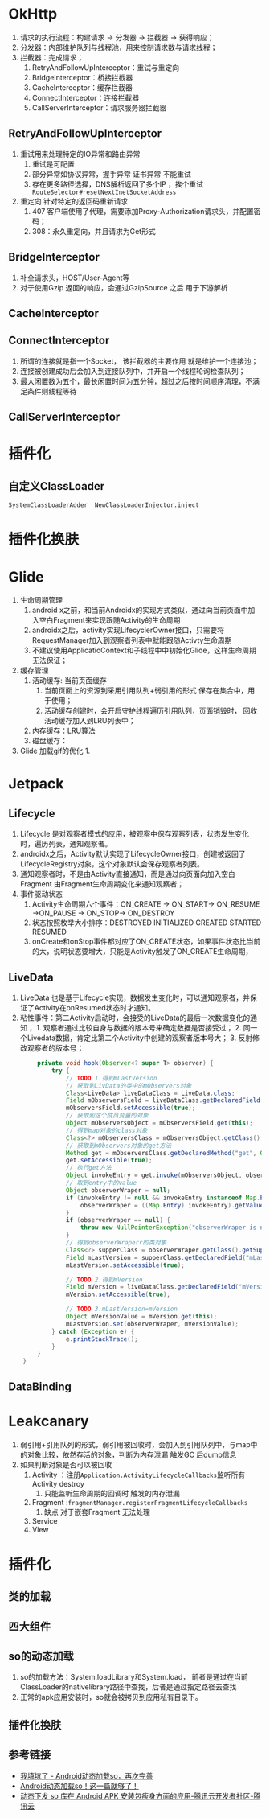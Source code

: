 # OkHttp
1. 请求的执行流程：构建请求 -> 分发器 -> 拦截器 -> 获得响应；
2. 分发器：内部维护队列与线程池，用来控制请求数与请求线程；
3. 拦截器：完成请求；
	1. RetryAndFollowUpInterceptor：重试与重定向
	2. BridgeInterceptor：桥接拦截器
	3. CacheInterceptor：缓存拦截器
	4. ConnectInterceptor：连接拦截器
	5. CallServerInterceptor：请求服务器拦截器
## RetryAndFollowUpInterceptor
1. 重试用来处理特定的IO异常和路由异常
	1. 重试是可配置
	2. 部分异常如协议异常，握手异常 证书异常 不能重试
	3. 存在更多路径选择，DNS解析返回了多个IP ，挨个重试` RouteSelector#resetNextInetSocketAddress`
2. 重定向 针对特定的返回码重新请求
	1. 407 客户端使用了代理，需要添加Proxy-Authorization请求头，并配置密码；
	2. 308：永久重定向，并且请求为Get形式
## BridgeInterceptor
1. 补全请求头，HOST/User-Agent等
2.  对于使用Gzip 返回的响应，会通过GzipSource 之后 用于下游解析
## CacheInterceptor
## ConnectInterceptor
1. 所谓的连接就是指一个Socket， 该拦截器的主要作用 就是维护一个连接池；
2. 连接被创建成功后会加入到连接队列中，并开启一个线程轮询检查队列；
3. 最大闲置数为五个，最长闲置时间为五分钟，超过之后按时间顺序清理，不满足条件则线程等待
## CallServerInterceptor

# 插件化
## 自定义ClassLoader
`SystemClassLoaderAdder  NewClassLoaderInjector.inject`
# 插件化换肤
# Glide
1. 生命周期管理
	1.  android x之前，和当前Androidx的实现方式类似，通过向当前页面中加入空白Fragment来实现跟随Activity的生命周期
	2. androidx之后，activity实现LifecyclerOwner接口，只需要将RequestManager加入到观察者列表中就能跟随Activty生命周期
	3.  不建议使用ApplicatioContext和子线程中中初始化Glide，这样生命周期无法保证；
2. 缓存管理
	1. 活动缓存: 当前页面缓存
		1. 当前页面上的资源到采用引用队列+弱引用的形式 保存在集合中，用于使用；
		2. 活动缓存创建时，会开启守护线程遍历引用队列，页面销毁时， 回收活动缓存加入到LRU列表中；
	3. 内存缓存：LRU算法
	4. 磁盘缓存：
3. Glide 加载gif的优化
	1. 
# Jetpack
## Lifecycle

1. Lifecycle 是对观察者模式的应用，被观察中保存观察列表，状态发生变化时，遍历列表，通知观察者。
2. androidx之后，Activity默认实现了LifecycleOwner接口，创建被返回了LifecycleRegistry对象，这个对象默认会保存观察者列表。
3. 通知观察者时，不是由Activity直接通知，而是通过向页面向加入空白Fragment  由Fragment生命周期变化来通知观察者；
4. 事件驱动状态
	1. Activity生命周期六个事件：ON_CREATE -> ON_START-> ON_RESUME ->ON_PAUSE -> ON_STOP-> ON_DESTROY
	2. 状态按照枚举大小排序：DESTROYED  INITIALIZED CREATED STARTED RESUMED
	3. onCreate和onStop事件都对应了ON_CREATE状态，如果事件状态比当前的大，说明状态要增大，只能是Activity触发了ON_CREATE生命周期，
## LiveData
1. LiveData 也是基于Lifecycle实现，数据发生变化时，可以通知观察者，并保证了Activity在onResumed状态时才通知。
2. 粘性事件：第二Activity启动时，会接受的LiveData的最后一次数据变化的通知；
		1. 观察者通过比较自身与数据的版本号来确定数据是否接受过；
		2. 同一个Livedata数据，肯定比第二个Activity中创建的观察者版本号大；
		3. 反射修改观察者的版本号；
``` java
        private void hook(Observer<? super T> observer) {
            try {
                // TODO 1.得到mLastVersion
                // 获取到LivData的类中的mObservers对象
                Class<LiveData> liveDataClass = LiveData.class;
                Field mObserversField = liveDataClass.getDeclaredField("mObservers");
                mObserversField.setAccessible(true);
                // 获取到这个成员变量的对象
                Object mObserversObject = mObserversField.get(this);
                // 得到map对象的class对象
                Class<?> mObserversClass = mObserversObject.getClass();
                // 获取到mObservers对象的get方法
                Method get = mObserversClass.getDeclaredMethod("get", Object.class);
                get.setAccessible(true);
                // 执行get方法
                Object invokeEntry = get.invoke(mObserversObject, observer);
                // 取到entry中的value
                Object observerWraper = null;
                if (invokeEntry != null && invokeEntry instanceof Map.Entry) {
                    observerWraper = ((Map.Entry) invokeEntry).getValue();
                }
                if (observerWraper == null) {
                    throw new NullPointerException("observerWraper is null");
                }
                // 得到observerWraperr的类对象
                Class<?> supperClass = observerWraper.getClass().getSuperclass();
                Field mLastVersion = supperClass.getDeclaredField("mLastVersion");
                mLastVersion.setAccessible(true);

                // TODO 2.得到mVersion
                Field mVersion = liveDataClass.getDeclaredField("mVersion");
                mVersion.setAccessible(true);

                // TODO 3.mLastVersion=mVersion
                Object mVersionValue = mVersion.get(this);
                mLastVersion.set(observerWraper, mVersionValue);
            } catch (Exception e) {
                e.printStackTrace();
            }
        }
    }
```
## DataBinding

# Leakcanary
1. 弱引用+引用队列的形式，弱引用被回收时，会加入到引用队列中，与map中的对象比较，依然存活的对象，判断为内存泄漏 触发GC 后dump信息
2. 如果判断对象是否可以被回收
	1. Activity ：注册`Application.ActivityLifecycleCallbacks`监听所有Activity destroy
		1. 只能监听生命周期的回调时 触发的内存泄漏
	2. Fragment :`fragmentManager.registerFragmentLifecycleCallbacks`
		1. 缺点 对于嵌套Fragment 无法处理
	3. Service
	4. View
# 插件化
## 类的加载
## 四大组件
## so的动态加载
1. so的加载方法：System.loadLibrary和System.load， 前者是通过在当前ClassLoader的nativelibrary路径中查找，后者是通过指定路径去查找
2. 正常的apk应用安装时，so就会被拷贝到应用私有目录下。
## 插件化换肤
## 参考链接
- [我填坑了 - ​Android动态加载so，再次完善](https://mp.weixin.qq.com/s/TgPr2tKP61rUNDAx3kzOmg)
- [​Android动态加载so！这一篇就够了！](https://mp.weixin.qq.com/s?__biz=MzAxMTI4MTkwNQ==&mid=2650844746&idx=1&sn=2de540ae86befbba436355278c14d04c&chksm=80b77ad4b7c0f3c272dae9b9904e995679d8118ea87a22ec86d4c991adafe9a5394cdd1565f3&scene=21#wechat_redirect)
- [动态下发 so 库在 Android APK 安装包瘦身方面的应用-腾讯云开发者社区-腾讯云](https://cloud.tencent.com/developer/article/1592672?from=article.detail.1751968)